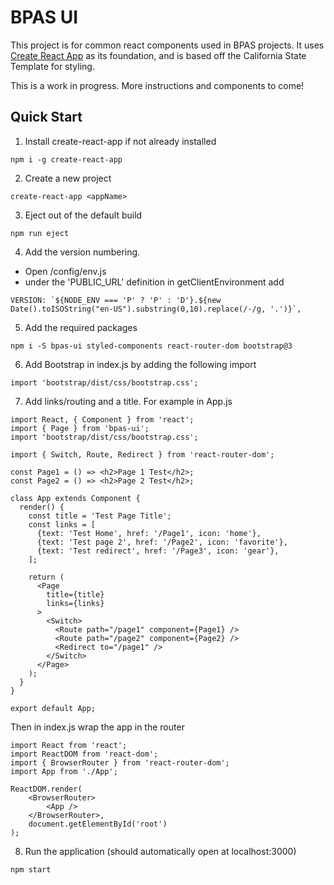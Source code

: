# BPAS UI

This project is for common react components used in BPAS projects. It uses [Create React App](https://github.com/facebookincubator/create-react-app) as its foundation, and is based off the California State Template for styling.

This is a work in progress. More instructions and components to come!

## Quick Start

1. Install create-react-app if not already installed

```
npm i -g create-react-app
```

2. Create a new project

```
create-react-app <appName>
```

3. Eject out of the default build

```
npm run eject
```

4. Add the version numbering.
* Open /config/env.js
* under the 'PUBLIC_URL' definition in getClientEnvironment add

```
VERSION: `${NODE_ENV === 'P' ? 'P' : 'D'}.${new Date().toISOString("en-US").substring(0,10).replace(/-/g, '.')}`,
```

5. Add the required packages

```
npm i -S bpas-ui styled-components react-router-dom bootstrap@3
```

6. Add Bootstrap in index.js by adding the following import

```
import 'bootstrap/dist/css/bootstrap.css';
```

7. Add links/routing and a title. For example in App.js

```
import React, { Component } from 'react';
import { Page } from 'bpas-ui';
import 'bootstrap/dist/css/bootstrap.css';

import { Switch, Route, Redirect } from 'react-router-dom';

const Page1 = () => <h2>Page 1 Test</h2>;
const Page2 = () => <h2>Page 2 Test</h2>;

class App extends Component {
  render() {
    const title = 'Test Page Title';
    const links = [
      {text: 'Test Home', href: '/Page1', icon: 'home'},
      {text: 'Test page 2', href: '/Page2', icon: 'favorite'},
      {text: 'Test redirect', href: '/Page3', icon: 'gear'},
    ];

    return (
      <Page 
        title={title}
        links={links}
      >
        <Switch>
          <Route path="/page1" component={Page1} />
          <Route path="/page2" component={Page2} />
          <Redirect to="/page1" />
        </Switch>
      </Page>
    );
  }
}

export default App;
```

Then in index.js wrap the app in the router

```
import React from 'react';
import ReactDOM from 'react-dom';
import { BrowserRouter } from 'react-router-dom';
import App from './App';

ReactDOM.render(
    <BrowserRouter>
        <App />
    </BrowserRouter>, 
    document.getElementById('root')
);

```

8. Run the application (should automatically open at localhost:3000)

```
npm start
```
